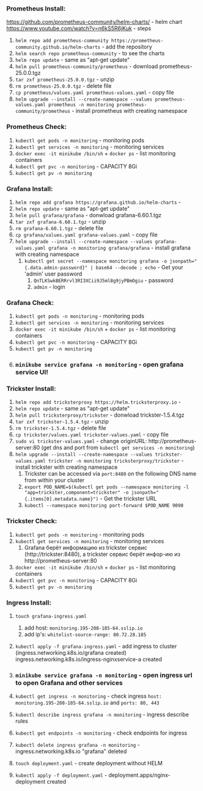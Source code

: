 ### Prometheus Install:
https://github.com/prometheus-community/helm-charts/ - helm chart
https://www.youtube.com/watch?v=n6kS5R6jKuk - steps

1. `helm repo add prometheus-community https://prometheus-community.github.io/helm-charts` - add the repository
2. `helm search repo prometheus-community` - to see the charts
3. `helm repo update` - same as "apt-get update"
4. `helm pull prometheus-community/prometheus` - download prometheus-25.0.0.tgz
5. `tar zxf prometheus-25.0.0.tgz` - unzip
6. `rm prometheus-25.0.0.tgz` - delete file
7. `cp prometheus/values.yaml prometheus-values.yaml` - copy file
8. `helm upgrade --install --create-namespace --values prometheus-values.yaml prometheus -n monitoring prometheus-community/prometheus` - install prometheus with creating namespace

### Prometheus Check:
1. `kubectl get pods -n monitoring` - monitoring pods
2. `kubectl get services -n monitoring` - monitoring services
3. `docker exec -it minikube /bin/sh` + `docker ps` - list monitoring containers
4. `kubectl get pvc -n monitoring` - CAPACITY 8Gi
5. `kubectl get pv -n monitoring`


### Grafana Install:
1. `helm repo add grafana https://grafana.github.io/helm-charts` - 
2. `helm repo update` - same as "apt-get update"
3. `helm pull grafana/grafana` - donwload grafana-6.60.1.tgz
4. `tar zxf grafana-6.60.1.tgz` - unzip
5. `rm grafana-6.60.1.tgz` - delete file
6. `cp grafana/values.yaml grafana-values.yaml` - copy file
7. `helm upgrade --install --create-namespace --values grafana-values.yaml grafana -n monitoring grafana/grafana` - install grafana with creating namespace
    1. `kubectl get secret --namespace monitoring grafana -o jsonpath="{.data.admin-password}" | base64 --decode ; echo` - Get your 'admin' user password
        1. `QnTLKSwkBERRrvl3RI3XCii9J5ml8g9jyPBmOgiu` - password
        2. `admin` - login

### Grafana Check:
1. `kubectl get pods -n monitoring` - monitoring pods
2. `kubectl get services -n monitoring` - monitoring services
3. `docker exec -it minikube /bin/sh` + `docker ps` - list monitoring containers
4. `kubectl get pvc -n monitoring` - CAPACITY 8Gi
5. `kubectl get pv -n monitoring`
6. ### `minikube service grafana -n monitoring` - open grafana service UI!


### Trickster Install:
1. `helm repo add tricksterproxy https://helm.tricksterproxy.io` - 
2. `helm repo update` - same as "apt-get update"
3. `helm pull tricksterproxy/trickster` - donwload trickster-1.5.4.tgz
4. `tar zxf trickster-1.5.4.tgz` - unzip
5. `rm trickster-1.5.4.tgz` - delete file
6. `cp trickster/values.yaml trickster-values.yaml` - copy file
7. `sudo vi trickster-values.yaml` - change originURL: http://prometheus-server:80 (get dns and port from `kubectl get services -n monitoring`)
8. `helm upgrade --install --create-namespace --values trickster-values.yaml trickster -n monitoring tricksterproxy/trickster` - install trickster with creating namespace
    1. Trickster can be accessed via `port:8480` on the following DNS name from within your cluster
    2. `export POD_NAME=$(kubectl get pods --namespace monitoring -l "app=trickster,component=trickster" -o jsonpath="{.items[0].metadata.name}")` - Get the trickster URL
    3. `kubectl --namespace monitoring port-forward $POD_NAME 9090`

### Trickster Check:
1. `kubectl get pods -n monitoring` - monitoring pods
2. `kubectl get services -n monitoring` - monitoring services
    1. Grafana берёт информацию из trickster сервис (http://trickster:8480), а trickster сервис берёт инфор-ию из http://prometheus-server:80 
3. `docker exec -it minikube /bin/sh` + `docker ps` - list monitoring containers
4. `kubectl get pvc -n monitoring` - CAPACITY 8Gi
5. `kubectl get pv -n monitoring`


### Ingress Install:
1. `touch grafana-ingress.yaml` 
    1. add host: `monitoring.195-208-185-64.sslip.io`
    2. add ip's: `whitelist-source-range: 80.72.28.185`
2. `kubectl apply -f grafana-ingress.yaml` - add ingress to cluster (ingress.networking.k8s.io/grafana created) ingress.networking.k8s.io/ingress-nginxservice-a created
3. ### `minikube service grafana -n monitoring` - open ingress url to open Grafana and other services
4. `kubectl get ingress -n monitoring` - check ingress `host: monitoring.195-208-185-64.sslip.io` and `ports: 80, 443`
5. `kubectl describe ingress grafana -n monitoring` - ingress describe rules
6. `kubectl get endpoints -n monitoring` - check endpoints for ingress
7. `kubectl delete ingress grafana -n monitoring` - ingress.networking.k8s.io "grafana" deleted

1. `touch deployment.yaml` - create deployment without HELM
2. `kubectl apply -f deployment.yaml` - deployment.apps/nginx-deployment created
